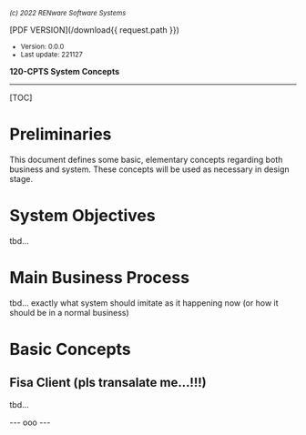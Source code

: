 <small>*(c) 2022 RENware Software Systems*</small>

[PDF VERSION](/download{{ request.path }})

<small>

* Version: 0.0.0
* Last update: 221127
</small>

**120-CPTS System Concepts**

***

[TOC]

# Preliminaries

This document defines some basic, elementary concepts regarding both business and system.
These concepts will be used as necessary in design stage.


# System Objectives

tbd...


# Main Business Process

tbd... exactly what system should imitate as it happening now (or how it should be in a normal business)





# Basic Concepts

## Fisa Client (pls transalate me...!!!)

tbd...













--- ooo ---
